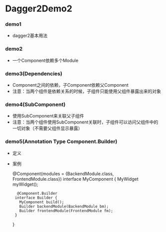 # Dagger2Demo2
### demo1
- dagger2基本用法
### demo2
- 一个Component依赖多个Module
### demo3(Dependencies)
- Component之间的依赖，子Component依赖父Component
- 注意：当两个组件是依赖关系的时候，子组件只能使用父组件暴露出来的对象
### demo4(SubComponent)
- 使用SubComponent来关联父子组件
- 注意：当两个组件使用SubComponent关联时，子组件可以访问父组件中的一切对象（不需要父组件显示暴露）
### demo5(Annotation Type Component.Builder)
- 定义
- 案例

    @Component(modules = {BackendModule.class, FrontendModule.class})
     interface MyComponent {
       MyWidget myWidget();

        @Component.Builder
       interface Builder {
         MyComponent build();
         Builder backendModule(BackendModule bm);
         Builder frontendModule(FrontendModule fm);
       }
     }